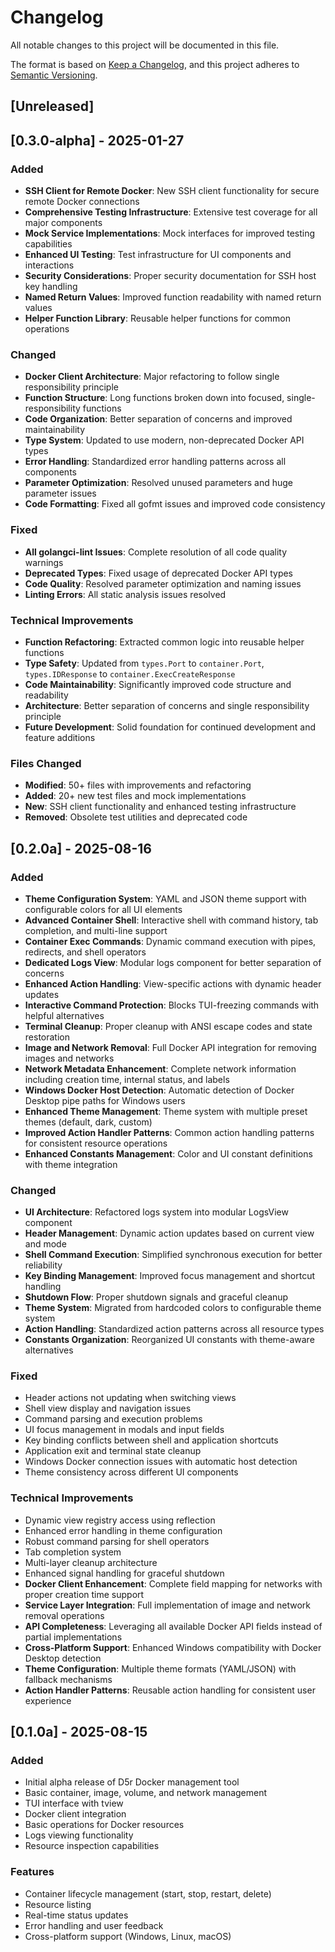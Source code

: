 # Changelog

All notable changes to this project will be documented in this file.

The format is based on [Keep a Changelog](https://keepachangelog.com/en/1.0.0/),
and this project adheres to [Semantic Versioning](https://semver.org/spec/v2.0.0.html).

## [Unreleased]

## [0.3.0-alpha] - 2025-01-27

### Added
- **SSH Client for Remote Docker**: New SSH client functionality for secure remote Docker connections
- **Comprehensive Testing Infrastructure**: Extensive test coverage for all major components
- **Mock Service Implementations**: Mock interfaces for improved testing capabilities
- **Enhanced UI Testing**: Test infrastructure for UI components and interactions
- **Security Considerations**: Proper security documentation for SSH host key handling
- **Named Return Values**: Improved function readability with named return values
- **Helper Function Library**: Reusable helper functions for common operations

### Changed
- **Docker Client Architecture**: Major refactoring to follow single responsibility principle
- **Function Structure**: Long functions broken down into focused, single-responsibility functions
- **Code Organization**: Better separation of concerns and improved maintainability
- **Type System**: Updated to use modern, non-deprecated Docker API types
- **Error Handling**: Standardized error handling patterns across all components
- **Parameter Optimization**: Resolved unused parameters and huge parameter issues
- **Code Formatting**: Fixed all gofmt issues and improved code consistency

### Fixed
- **All golangci-lint Issues**: Complete resolution of all code quality warnings
- **Deprecated Types**: Fixed usage of deprecated Docker API types
- **Code Quality**: Resolved parameter optimization and naming issues
- **Linting Errors**: All static analysis issues resolved

### Technical Improvements
- **Function Refactoring**: Extracted common logic into reusable helper functions
- **Type Safety**: Updated from `types.Port` to `container.Port`, `types.IDResponse` to `container.ExecCreateResponse`
- **Code Maintainability**: Significantly improved code structure and readability
- **Architecture**: Better separation of concerns and single responsibility principle
- **Future Development**: Solid foundation for continued development and feature additions

### Files Changed
- **Modified**: 50+ files with improvements and refactoring
- **Added**: 20+ new test files and mock implementations
- **New**: SSH client functionality and enhanced testing infrastructure
- **Removed**: Obsolete test utilities and deprecated code

## [0.2.0a] - 2025-08-16

### Added
- **Theme Configuration System**: YAML and JSON theme support with configurable colors for all UI elements
- **Advanced Container Shell**: Interactive shell with command history, tab completion, and multi-line support
- **Container Exec Commands**: Dynamic command execution with pipes, redirects, and shell operators
- **Dedicated Logs View**: Modular logs component for better separation of concerns
- **Enhanced Action Handling**: View-specific actions with dynamic header updates
- **Interactive Command Protection**: Blocks TUI-freezing commands with helpful alternatives
- **Terminal Cleanup**: Proper cleanup with ANSI escape codes and state restoration
- **Image and Network Removal**: Full Docker API integration for removing images and networks
- **Network Metadata Enhancement**: Complete network information including creation time, internal status, and labels
- **Windows Docker Host Detection**: Automatic detection of Docker Desktop pipe paths for Windows users
- **Enhanced Theme Management**: Theme system with multiple preset themes (default, dark, custom)
- **Improved Action Handler Patterns**: Common action handling patterns for consistent resource operations
- **Enhanced Constants Management**: Color and UI constant definitions with theme integration

### Changed
- **UI Architecture**: Refactored logs system into modular LogsView component
- **Header Management**: Dynamic action updates based on current view and mode
- **Shell Command Execution**: Simplified synchronous execution for better reliability
- **Key Binding Management**: Improved focus management and shortcut handling
- **Shutdown Flow**: Proper shutdown signals and graceful cleanup
- **Theme System**: Migrated from hardcoded colors to configurable theme system
- **Action Handling**: Standardized action patterns across all resource types
- **Constants Organization**: Reorganized UI constants with theme-aware alternatives

### Fixed
- Header actions not updating when switching views
- Shell view display and navigation issues
- Command parsing and execution problems
- UI focus management in modals and input fields
- Key binding conflicts between shell and application shortcuts
- Application exit and terminal state cleanup
- Windows Docker connection issues with automatic host detection
- Theme consistency across different UI components

### Technical Improvements
- Dynamic view registry access using reflection
- Enhanced error handling in theme configuration
- Robust command parsing for shell operators
- Tab completion system
- Multi-layer cleanup architecture
- Enhanced signal handling for graceful shutdown
- **Docker Client Enhancement**: Complete field mapping for networks with proper creation time support
- **Service Layer Integration**: Full implementation of image and network removal operations
- **API Completeness**: Leveraging all available Docker API fields instead of partial implementations
- **Cross-Platform Support**: Enhanced Windows compatibility with Docker Desktop detection
- **Theme Configuration**: Multiple theme formats (YAML/JSON) with fallback mechanisms
- **Action Handler Patterns**: Reusable action handling for consistent user experience

## [0.1.0a] - 2025-08-15

### Added
- Initial alpha release of D5r Docker management tool
- Basic container, image, volume, and network management
- TUI interface with tview
- Docker client integration
- Basic operations for Docker resources
- Logs viewing functionality
- Resource inspection capabilities

### Features
- Container lifecycle management (start, stop, restart, delete)
- Resource listing
- Real-time status updates
- Error handling and user feedback
- Cross-platform support (Windows, Linux, macOS)
